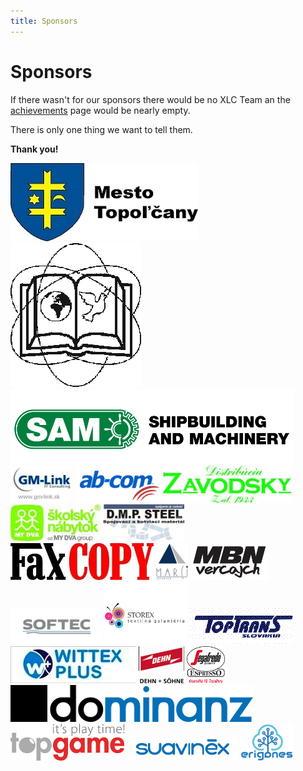 ```yaml
---
title: Sponsors 
---
```


# Sponsors

If there wasn't for our sponsors there would be no XLC Team an the
[achievements](/achievements) page would be nearly empty. 

There is only one thing we want to tell them.

**Thank you!**

<div id="sponsors_top">
    <img src="/img/sponsors/topolcany.jpg" alt="Mesto Topoľčany"></img>
    <img src="/img/sponsors/tribecska.png" alt="Základná škola Tribečská"></img>
    <img src="/img/sponsors/sam.png" alt="SAM - Shipbuilding and Machinery"></img>
</div>

<div id="sponsors_scroller">
    <img src="/img/sponsors/gmlink.jpg" alt="GM-Link"></img>
    <img src="/img/sponsors/abcom.jpeg" alt="ab-com shop"></img>
    <img src="/img/sponsors/zavodsky.jpg" alt="Distribúcia Závodský"></img>
    <img src="/img/sponsors/mydva.jpg" alt="My Dva Group"></img>
    <img src="/img/sponsors/dmpsteel.JPG" alt="D.M.P. STEEL"></img>
    <img src="/img/sponsors/faxcopy.jpg" alt="FaxCOPY"></img>
    <img src="/img/sponsors/marci.jpg" alt="Marci"></img>
    <img src="/img/sponsors/mbnvercajch.jpg" alt="MBN vercajch"></img>
    <img src="/img/sponsors/softec.png" alt="SOFTEC"></img>
    <img src="/img/sponsors/storex.png" alt="STOREX"></img>
    <img src="/img/sponsors/toptrans.png" alt="TopTrans"></img>
    <img src="/img/sponsors/wittexplus.JPG" alt="WITTEX PLUS"></img>
    <img src="/img/sponsors/dehnsohne.png" alt="DEHN + SOHNE"></img>
    <img src="/img/sponsors/segafredo.png" alt="Segafredo Topoľčany"></img>
    <img src="/img/sponsors/dominanz.png" alt="Dominanz"></img>
    <img src="/img/sponsors/topgame.png" alt="TopGame"></img>
    <img src="/img/sponsors/suavinex.png" alt="suavinex"></img>
    <img src="/img/sponsors/erigones.png" alt="erigones"></img>
</div>

<script src="/js/libs/imageScroller.js"></script>
<script>
    $(document).ready(function(){ 
        $("#sponsors_scroller").imageScroller( {
       	    direction:'left',
       	    speed:'5000'	
        });
    });
</script>
